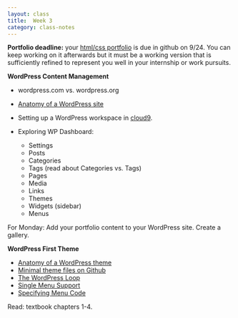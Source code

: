 ```yaml
---
layout: class
title:  Week 3
category: class-notes
---
```

**Portfolio deadline:** your [html/css portfolio]({{site.url}}{{site.baseurl}}/assignments/portfolio) is due in github on 9/24. You can keep working on it afterwards but it must be a working version that is sufficiently refined to represent you well in your internship or work pursuits.

**WordPress Content Management**

- wordpress.com vs. wordpress.org
- [Anatomy of a WordPress site](http://revitalk.com/mmp460/wordpress/2017/08/13/wp-site.html)
- Setting up a WordPress workspace in [cloud9](https://c9.io/).
- Exploring WP Dashboard:

  - Settings
  - Posts
  - Categories
  - Tags (read about Categories vs. Tags)
  - Pages
  - Media
  - Links
  - Themes
  - Widgets (sidebar)
  - Menus

For Monday: Add your portfolio content to your WordPress site. Create a gallery.

**WordPress First Theme**

- [Anatomy of a WordPress theme](http://revitalk.com/mmp460/wordpress/2017/08/13/anatomy-theme.html)
- [Minimal theme files on Github](https://github.com/revitalk/mmp460/tree/master/MMP460-minimal-theme)
- [The WordPress Loop](http://revitalk.com/mmp460/wordpress/2017/08/13/loop.html)
- [Single Menu Support](http://revitalk.com/mmp460/wordpress/2017/08/13/single-menu.html)
- [Specifying Menu Code](http://revitalk.com/mmp460/wordpress/2017/08/13/menu-code.html)

Read: textbook chapters 1-4.
